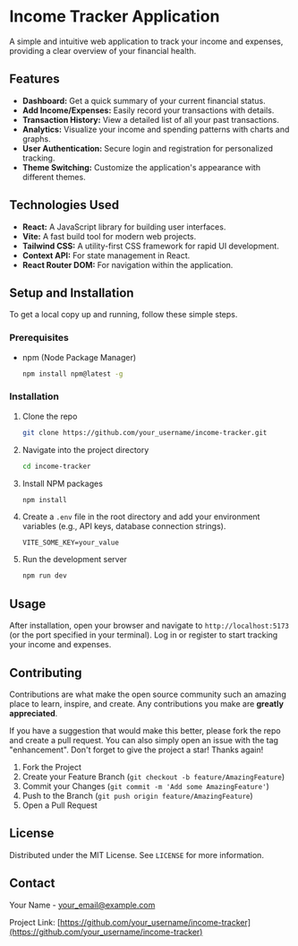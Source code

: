 # Income Tracker Application

A simple and intuitive web application to track your income and expenses, providing a clear overview of your financial health.

## Features

*   **Dashboard:** Get a quick summary of your current financial status.
*   **Add Income/Expenses:** Easily record your transactions with details.
*   **Transaction History:** View a detailed list of all your past transactions.
*   **Analytics:** Visualize your income and spending patterns with charts and graphs.
*   **User Authentication:** Secure login and registration for personalized tracking.
*   **Theme Switching:** Customize the application's appearance with different themes.

## Technologies Used

*   **React:** A JavaScript library for building user interfaces.
*   **Vite:** A fast build tool for modern web projects.
*   **Tailwind CSS:** A utility-first CSS framework for rapid UI development.
*   **Context API:** For state management in React.
*   **React Router DOM:** For navigation within the application.

## Setup and Installation

To get a local copy up and running, follow these simple steps.

### Prerequisites

*   npm (Node Package Manager)
    ```bash
    npm install npm@latest -g
    ```

### Installation

1.  Clone the repo
    ```bash
    git clone https://github.com/your_username/income-tracker.git
    ```
2.  Navigate into the project directory
    ```bash
    cd income-tracker
    ```
3.  Install NPM packages
    ```bash
    npm install
    ```
4.  Create a `.env` file in the root directory and add your environment variables (e.g., API keys, database connection strings).
    ```
    VITE_SOME_KEY=your_value
    ```
5.  Run the development server
    ```bash
    npm run dev
    ```

## Usage

After installation, open your browser and navigate to `http://localhost:5173` (or the port specified in your terminal).
Log in or register to start tracking your income and expenses.

## Contributing

Contributions are what make the open source community such an amazing place to learn, inspire, and create. Any contributions you make are **greatly appreciated**.

If you have a suggestion that would make this better, please fork the repo and create a pull request. You can also simply open an issue with the tag "enhancement".
Don't forget to give the project a star! Thanks again!

1.  Fork the Project
2.  Create your Feature Branch (`git checkout -b feature/AmazingFeature`)
3.  Commit your Changes (`git commit -m 'Add some AmazingFeature'`)
4.  Push to the Branch (`git push origin feature/AmazingFeature`)
5.  Open a Pull Request

## License

Distributed under the MIT License. See `LICENSE` for more information.

## Contact

Your Name - your_email@example.com

Project Link: [https://github.com/your_username/income-tracker](https://github.com/your_username/income-tracker)